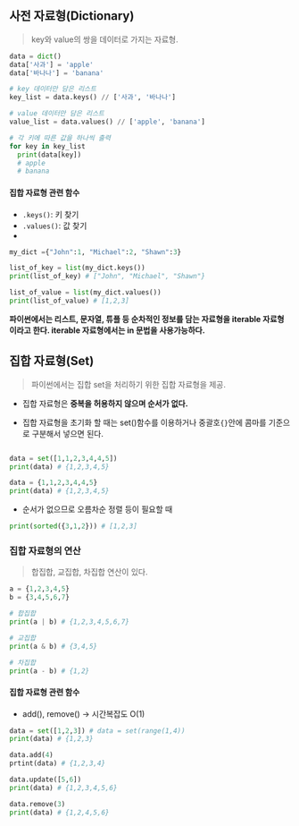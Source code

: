 ## 사전 자료형(Dictionary)
> key와 value의 쌍을 데이터로 가지는 자료형.
```python
data = dict()
data['사과'] = 'apple'
data['바나나'] = 'banana'

# key 데이터만 담은 리스트
key_list = data.keys() // ['사과', '바나나']

# value 데이터만 담은 리스트
value_list = data.values() // ['apple', 'banana']

# 각 키에 따른 값을 하나씩 출력
for key in key_list
  print(data[key]) 
  # apple
  # banana
```

#### 집합 자료형 관련 함수
- ```.keys()```: 키 찾기
- ```.values()```: 값 찾기
- 
```python
my_dict ={"John":1, "Michael":2, "Shawn":3}

list_of_key = list(my_dict.keys()) 
print(list_of_key) # ["John", "Michael", "Shawn"}

list_of_value = list(my_dict.values())
print(list_of_value) # [1,2,3]
```

**파이썬에서는 리스트, 문자열, 튜플 등 순차적인 정보를 담는 자료형을 iterable 자료형이라고 한다. iterable 자료형에서는 in 문법을 사용가능하다.**

## 집합 자료형(Set)
> 파이썬에서는 집합 set을 처리하기 위한 집합 자료형을 제공.
- 집합 자료형은 **중복을 허용하지 않으며 순서가 없다.**

- 집합 자료형을 초기화 할 때는 set()함수를 이용하거나 중괄호```{}```안에 콤마를 기준으로 구분해서 넣으면 된다.
```python

data = set([1,1,2,3,4,4,5])
print(data) # {1,2,3,4,5}

data = {1,1,2,3,4,4,5}
print(data) # {1,2,3,4,5}
```

- 순서가 없으므로 오름차순 정렬 등이 필요할 때
```python
print(sorted({3,1,2})) # [1,2,3]
```

### 집합 자료형의 연산
> 합집합, 교집합, 차집합 연산이 있다.
```python
a = {1,2,3,4,5}
b = {3,4,5,6,7}

# 합집합
print(a | b) # {1,2,3,4,5,6,7}

# 교집합
print(a & b) # {3,4,5}

# 차집합
print(a - b) # {1,2}
```

#### 집합 자료형 관련 함수
- add(), remove() -> 시간복잡도 O(1)
```python
data = set([1,2,3]) # data = set(range(1,4))
print(data) # {1,2,3}

data.add(4) 
prtint(data) # {1,2,3,4}

data.update([5,6])
print(data) # {1,2,3,4,5,6}

data.remove(3)
print(data) # {1,2,4,5,6}
```
